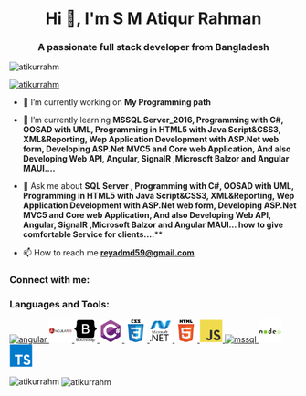 <h1 align="center">Hi 👋, I'm S M Atiqur Rahman</h1>
<h3 align="center">A passionate full stack developer from Bangladesh</h3>

<p align="left"> <img src="https://komarev.com/ghpvc/?username=atikurrahm&label=Profile%20views&color=0e75b6&style=flat" alt="atikurrahm" /> </p>

<p align="left"> <a href="https://github.com/ryo-ma/github-profile-trophy"><img src="https://github-profile-trophy.vercel.app/?username=atikurrahm" alt="atikurrahm" /></a> </p>

- 🔭 I’m currently working on **My Programming path**

- 🌱 I’m currently learning **MSSQL Server_2016, Programming with C#, OOSAD with UML, Programming in HTML5 with Java Script&CSS3, XML&Reporting, Wep Application Development with ASP.Net web form, Developing ASP.Net MVC5 and Core web Application, And also Developing Web API, Angular, SignalR ,Microsoft Balzor and Angular MAUI....**

- 💬 Ask me about **SQL Server , Programming with C#, OOSAD with UML, Programming in HTML5 with Java Script&CSS3, XML&Reporting, Wep Application Development with ASP.Net web form, Developing ASP.Net MVC5 and Core web Application, And also Developing Web API, Angular, SignalR ,Microsoft Balzor and Angular MAUI... how to give comfortable Service for clients....****

- 📫 How to reach me **reyadmd59@gmail.com**

<h3 align="left">Connect with me:</h3>
<p align="left">
</p>

<h3 align="left">Languages and Tools:</h3>
<p align="left"> <a href="https://angular.io" target="_blank" rel="noreferrer"> <img src="https://angular.io/assets/images/logos/angular/angular.svg" alt="angular" width="40" height="40"/> </a> <a href="https://angular.io" target="_blank" rel="noreferrer"> <img src="https://raw.githubusercontent.com/devicons/devicon/master/icons/angularjs/angularjs-original-wordmark.svg" alt="angularjs" width="40" height="40"/> </a> <a href="https://getbootstrap.com" target="_blank" rel="noreferrer"> <img src="https://raw.githubusercontent.com/devicons/devicon/master/icons/bootstrap/bootstrap-plain-wordmark.svg" alt="bootstrap" width="40" height="40"/> </a> <a href="https://www.w3schools.com/cs/" target="_blank" rel="noreferrer"> <img src="https://raw.githubusercontent.com/devicons/devicon/master/icons/csharp/csharp-original.svg" alt="csharp" width="40" height="40"/> </a> <a href="https://www.w3schools.com/css/" target="_blank" rel="noreferrer"> <img src="https://raw.githubusercontent.com/devicons/devicon/master/icons/css3/css3-original-wordmark.svg" alt="css3" width="40" height="40"/> </a> <a href="https://dotnet.microsoft.com/" target="_blank" rel="noreferrer"> <img src="https://raw.githubusercontent.com/devicons/devicon/master/icons/dot-net/dot-net-original-wordmark.svg" alt="dotnet" width="40" height="40"/> </a> <a href="https://www.w3.org/html/" target="_blank" rel="noreferrer"> <img src="https://raw.githubusercontent.com/devicons/devicon/master/icons/html5/html5-original-wordmark.svg" alt="html5" width="40" height="40"/> </a> <a href="https://developer.mozilla.org/en-US/docs/Web/JavaScript" target="_blank" rel="noreferrer"> <img src="https://raw.githubusercontent.com/devicons/devicon/master/icons/javascript/javascript-original.svg" alt="javascript" width="40" height="40"/> </a> <a href="https://www.microsoft.com/en-us/sql-server" target="_blank" rel="noreferrer"> <img src="https://www.svgrepo.com/show/303229/microsoft-sql-server-logo.svg" alt="mssql" width="40" height="40"/> </a> <a href="https://nodejs.org" target="_blank" rel="noreferrer"> <img src="https://raw.githubusercontent.com/devicons/devicon/master/icons/nodejs/nodejs-original-wordmark.svg" alt="nodejs" width="40" height="40"/> </a> <a href="https://www.typescriptlang.org/" target="_blank" rel="noreferrer"> <img src="https://raw.githubusercontent.com/devicons/devicon/master/icons/typescript/typescript-original.svg" alt="typescript" width="40" height="40"/> </a> </p>

<p><img align="left" src="https://github-readme-stats.vercel.app/api/top-langs?username=atikurrahm&show_icons=true&locale=en&layout=compact" alt="atikurrahm" /></p>

<p>&nbsp;<img align="center" src="https://github-readme-stats.vercel.app/api?username=atikurrahm&show_icons=true&locale=en" alt="atikurrahm" /></p>
